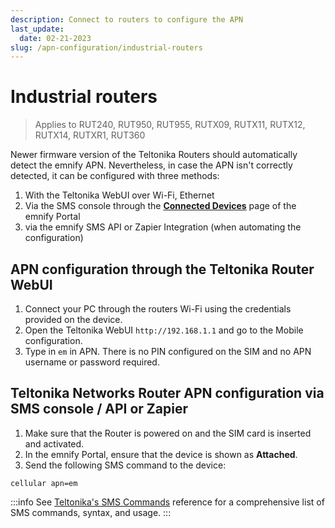 ```yaml
---
description: Connect to routers to configure the APN
last_update: 
  date: 02-21-2023
slug: /apn-configuration/industrial-routers
---
```


# Industrial routers

<!-- markdownlint-disable MD040 -->

> Applies to RUT240, RUT950, RUT955, RUTX09, RUTX11, RUTX12, RUTX14, RUTXR1, RUT360

Newer firmware version of the Teltonika Routers should automatically detect the emnify APN.
Nevertheless, in case the APN isn't correctly detected, it can be configured with three methods:

1. With the Teltonika WebUI over Wi-Fi, Ethernet
1. Via the SMS console through the [**Connected Devices**](https://portal.emnify.com/connected-devices) page of the emnify Portal
1. via the emnify SMS API or Zapier Integration (when automating the configuration)

## APN configuration through the Teltonika Router WebUI

1. Connect your PC through the routers Wi-Fi using the credentials provided on the device.
1. Open the Teltonika WebUI `http://192.168.1.1` and go to the Mobile configuration.
1. Type in `em` in APN.
There is no PIN configured on the SIM and no APN username or password required.

## Teltonika Networks Router APN configuration via SMS console / API or Zapier

1. Make sure that the Router is powered on and the SIM card is inserted and activated.
1. In the emnify Portal, ensure that the device is shown as **Attached**.
1. Send the following SMS command to the device:

```
cellular apn=em
```

:::info
See [Teltonika's SMS Commands](https://wiki.teltonika-networks.com/view/SMS_Commands) reference for a comprehensive list of SMS commands, syntax, and usage.
:::
